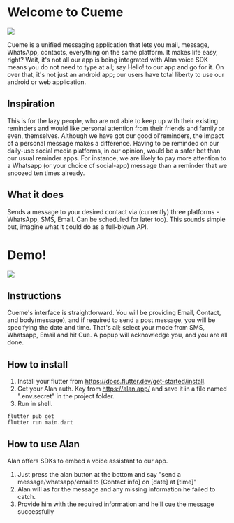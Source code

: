# Welcome to Cueme
![](https://i.imgur.com/gUw7ANz.jpg)

Cueme is a unified messaging application that lets you mail, message, WhatsApp, contacts, everything on the same platform. It makes life easy, right? Wait, it's not all our app is being integrated with Alan voice SDK means you do not need to type at all; say Hello! to our app and go for it. On over that, it's not just an android app; our users have total liberty to use our android or web application.

## Inspiration

This is for the lazy people, who are not able to keep up with their existing reminders and would like personal attention from their friends and family or even, themselves. Although we have got our good ol'reminders, the impact of a personal message makes a difference. Having to be reminded on our daily-use social media platforms, in our opinion, would be a safer bet than our usual reminder apps. For instance, we are likely to pay more attention to a Whatsapp (or your choice of social-app) message than a reminder that we snoozed ten times already.

## What it does

Sends a message to your desired contact via (currently) three platforms - WhatsApp, SMS, Email. Can be scheduled for later too). This sounds simple but, imagine what it could do as a full-blown API. 

# Demo!
![](https://i.imgur.com/haximPI.gif) 

## Instructions

Cueme's interface is straightforward. You will be providing Email, Contact, and body(message), and if required to send a post message, you will be specifying the date and time. That's all; select your mode from SMS, Whatsapp, Email and hit Cue. A popup will acknowledge you, and you are all done.

## How to install
1. Install your flutter from https://docs.flutter.dev/get-started/install.
2. Get your Alan auth. Key from https://alan.app/ and save it in a file named ".env.secret" in the project folder.
3. Run in shell.
```shell
flutter pub get
flutter run main.dart
```

## How to use Alan

Alan offers SDKs to embed a voice assistant to our app.
1. Just press the alan button at the bottom and say "send a message/whatsapp/email to [Contact info] on [date] at [time]" 
2. Alan will as for the message and any missing information he failed to catch.
3. Provide him with the required information and he'll cue the message successfully
